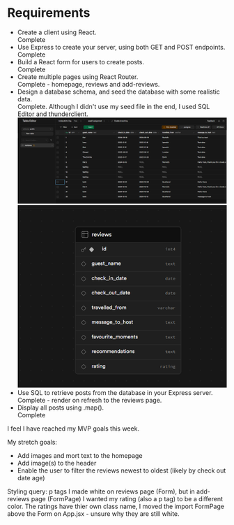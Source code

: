 # Requirements

- Create a client using React.  
  Complete
- Use Express to create your server, using both GET and POST endpoints.  
  Complete
- Build a React form for users to create posts.  
  Complete
- Create multiple pages using React Router.  
  Complete - homepage, reviews and add-reviews.
- Design a database schema, and seed the database with some realistic data.  
  Complete. Although I didn't use my seed file in the end, I used SQL Editor and thunderclient.  
  ![proof of seeded data in db](./screenshots/seeded-data.png)
  ![schema visualizer](./screenshots/schema-visualizer.png)
- Use SQL to retrieve posts from the database in your Express server.  
  Complete - render on refresh to the reviews page.
- Display all posts using .map().  
  Complete

I feel I have reached my MVP goals this week.

My stretch goals:

- Add images and mort text to the homepage
- Add image(s) to the header
- Enable the user to filter the reviews newest to oldest (likely by check out date age)

Styling query: p tags I made white on reviews page (Form), but in add-reviews page (FormPage) I wanted my rating (also a p tag) to be a different color. The ratings have thier own class name, I moved the import FormPage above the Form on App.jsx - unsure why they are still white.

